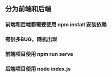 ## 分为前端和后端

### 前端和后端都需要使用 npm install 安装依赖

### 有很多BUG，随机出现

### 前端项目使用 npm run serve

### 后端项目使用 node index.js
